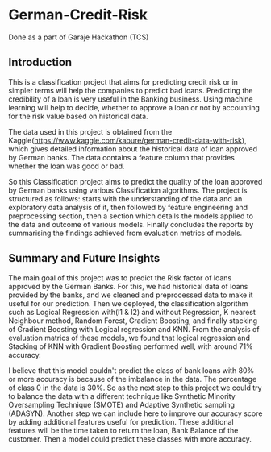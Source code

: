 # German-Credit-Risk
Done as a part of Garaje Hackathon (TCS)


## Introduction

This is a classification project that aims for predicting credit risk or in simpler terms will help the companies to predict bad loans. Predicting the credibility of a loan is very useful in the Banking business. Using machine learning will help to decide, whether to approve a loan or not by accounting for the risk value based on historical data.

The data used in this project is obtained from the Kaggle(https://www.kaggle.com/kabure/german-credit-data-with-risk), which gives detailed information about the historical data of loan approved by German banks. The data contains a feature column that provides whether the loan was good or bad.

So this Classification project aims to predict the quality of the loan approved by German banks using various Classification algorithms. The project is structured as follows: starts with the understanding of the data and an exploratory data analysis of it, then followed by feature engineering and preprocessing section, then a section which details the models applied to the data and outcome of various models. Finally concludes the reports by summarising the findings achieved from evaluation metrics of models.

## Summary and Future Insights

The main goal of this project was to predict the Risk factor of loans approved by the German Banks. For this, we had historical data of loans provided by the banks, and we cleaned and preprocessed data to make it useful for our prediction. Then we deployed, the classification algorithm such as Logical Regression with(l1 & l2) and without Regression, K nearest Neighbour method, Random Forest, Gradient Boosting, and finally stacking of Gradient Boosting with Logical regression and KNN. From the analysis of evaluation matrics of these models, we found that logical regression and Stacking of KNN with Gradient Boosting performed well, with around 71% accuracy.

I believe that this model couldn't predict the class of bank loans with 80% or more accuracy is because of the imbalance in the data. The percentage of class 0 in the data is 30%. So as the next step to this project we could try to balance the data with a different technique like Synthetic Minority Oversampling Technique (SMOTE) and Adaptive Synthetic sampling (ADASYN). Another step we can include here to improve our accuracy score by adding additional features useful for prediction. These additional features will be the time taken to return the loan, Bank Balance of the customer. Then a model could predict these classes with more accuracy.

